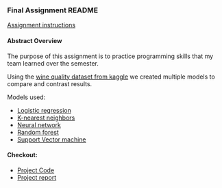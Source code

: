 ### Final Assignment README

[Assignment instructions](HA7.docx)

#### Abstract Overview

The purpose of this assignment is to practice programming skills that my team learned over the semester.

Using the [wine quality dataset from kaggle](https://www.kaggle.com/uciml/red-wine-quality-cortez-et-al-2009) we created multiple models to compare and contrast results.

Models used:
- [Logistic regression](logistic_regression.py)
- [K-nearest neighbors](knn.py)
- [Neural network](neural_network.py)
- [Random forest](random_forest.py)
- [Support Vector machine](svm.py)


#### Checkout:
- [Project Code](.)
- [Project report](project.docx)
